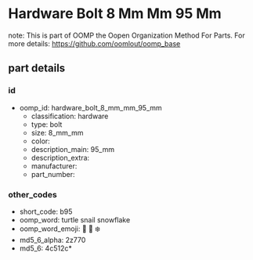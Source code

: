 # Hardware Bolt 8 Mm Mm 95 Mm  

note: This is part of OOMP the Oopen Organization Method For Parts. For more details: https://github.com/oomlout/oomp_base

##  part details





### id
* oomp_id: hardware_bolt_8_mm_mm_95_mm
  * classification: hardware
  * type: bolt
  * size: 8_mm_mm
  * color: 
  * description_main: 95_mm
  * description_extra: 
  * manufacturer: 
  * part_number: 

### other_codes
* short_code: b95
* oomp_word: turtle snail snowflake
* oomp_word_emoji: :turtle: :snail: :snowflake:
* md5_6_alpha: 2z770
* md5_6: 4c512c* 